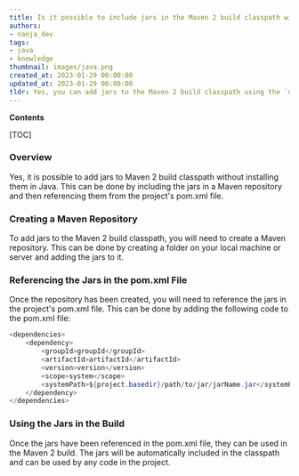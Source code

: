 ```yaml
---
title: Is it possible to include jars in the Maven 2 build classpath without having to install them?
authors:
- nanja_dev
tags:
- java
- knowledge
thumbnail: images/java.png
created_at: 2023-01-29 00:00:00
updated_at: 2023-01-29 00:00:00
tldr: Yes, you can add jars to the Maven 2 build classpath using the `dependency` tag in the project`s pom.xml file.
---
```


**Contents**

[TOC]

### Overview
Yes, it is possible to add jars to Maven 2 build classpath without installing them in Java. This can be done by including the jars in a Maven repository and then referencing them from the project's pom.xml file.

### Creating a Maven Repository
To add jars to the Maven 2 build classpath, you will need to create a Maven repository. This can be done by creating a folder on your local machine or server and adding the jars to it.

### Referencing the Jars in the pom.xml File
Once the repository has been created, you will need to reference the jars in the project's pom.xml file. This can be done by adding the following code to the pom.xml file:

```java
<dependencies>
    <dependency>
        <groupId>groupId</groupId>
        <artifactId>artifactId</artifactId>
        <version>version</version>
        <scope>system</scope>
        <systemPath>${project.basedir}/path/to/jar/jarName.jar</systemPath>
    </dependency>
</dependencies>
```

### Using the Jars in the Build
Once the jars have been referenced in the pom.xml file, they can be used in the Maven 2 build. The jars will be automatically included in the classpath and can be used by any code in the project.
